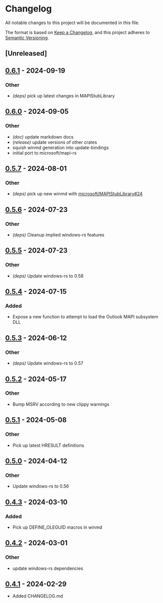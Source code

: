 # Changelog
All notable changes to this project will be documented in this file.

The format is based on [Keep a Changelog](https://keepachangelog.com/en/1.0.0/),
and this project adheres to [Semantic Versioning](https://semver.org/spec/v2.0.0.html).

## [Unreleased]

## [0.6.1](https://github.com/wravery/outlook-mapi-rs/compare/outlook-mapi-sys-v0.6.0...outlook-mapi-sys-v0.6.1) - 2024-09-19

### Other
- *(deps)* pick up latest changes in MAPIStubLibrary

## [0.6.0](https://github.com/microsoft/mapi-rs/compare/outlook-mapi-sys-v0.5.7...outlook-mapi-sys-v0.6.0) - 2024-09-05

### Other
- *(doc)* update markdown docs
- *(release)* update versions of other crates
- squish winmd generation into update-bindings
- initial port to microsoft/mapi-rs

## [0.5.7](https://github.com/wravery/mapi-rs/compare/outlook-mapi-sys-v0.5.6...outlook-mapi-sys-v0.5.7) - 2024-08-01

### Other
- *(deps)* pick up new winmd with [microsoft/MAPIStubLibrary#24](https://github.com/microsoft/MAPIStubLibrary/pull/24)

## [0.5.6](https://github.com/wravery/mapi-rs/compare/outlook-mapi-sys-v0.5.5...outlook-mapi-sys-v0.5.6) - 2024-07-23

### Other
- *(deps)* Cleanup implied windows-rs features

## [0.5.5](https://github.com/wravery/mapi-rs/compare/outlook-mapi-sys-v0.5.4...outlook-mapi-sys-v0.5.5) - 2024-07-23

### Other
- *(deps)* Update windows-rs to 0.58

## [0.5.4](https://github.com/wravery/mapi-rs/compare/outlook-mapi-sys-v0.5.3...outlook-mapi-sys-v0.5.4) - 2024-07-15

### Added
- Expose a new function to attempt to load the Outlook MAPI subsystem DLL

## [0.5.3](https://github.com/wravery/mapi-rs/compare/outlook-mapi-sys-v0.5.2...outlook-mapi-sys-v0.5.3) - 2024-06-12

### Other
- *(deps)* Update windows-rs to 0.57

## [0.5.2](https://github.com/wravery/mapi-rs/compare/outlook-mapi-sys-v0.5.1...outlook-mapi-sys-v0.5.2) - 2024-05-17

### Other
- Bump MSRV according to new clippy warnings

## [0.5.1](https://github.com/wravery/mapi-rs/compare/outlook-mapi-sys-v0.5.0...outlook-mapi-sys-v0.5.1) - 2024-05-08

### Other
- Pick up latest HRESULT definitions

## [0.5.0](https://github.com/wravery/mapi-rs/compare/outlook-mapi-sys-v0.4.3...outlook-mapi-sys-v0.5.0) - 2024-04-12

### Other
- Update windows-rs to 0.56

## [0.4.3](https://github.com/wravery/mapi-rs/compare/outlook-mapi-sys-v0.4.2...outlook-mapi-sys-v0.4.3) - 2024-03-10

### Added
- Pick up DEFINE_OLEGUID macros in winmd

## [0.4.2](https://github.com/wravery/mapi-rs/compare/outlook-mapi-sys-v0.4.1...outlook-mapi-sys-v0.4.2) - 2024-03-01

### Other
- update windows-rs dependencies

## [0.4.1](https://github.com/wravery/mapi-rs/compare/outlook-mapi-sys-v0.4.0...outlook-mapi-sys-v0.4.1) - 2024-02-29
- Added CHANGELOG.md

